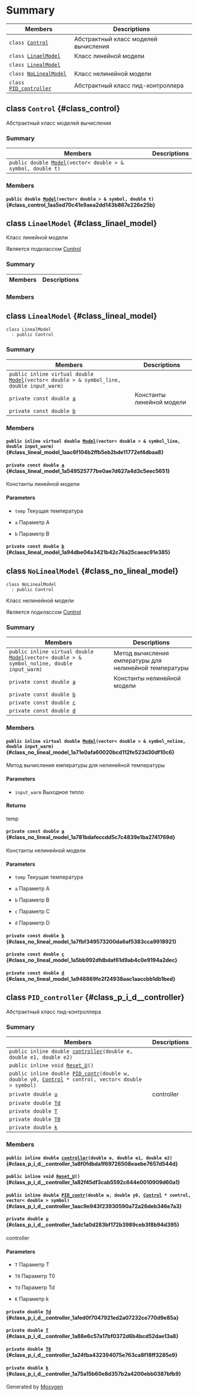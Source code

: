 # Summary

 Members                        | Descriptions                                
--------------------------------|---------------------------------------------
`class `[`Control`](#class_control) | Абстрактный класс моделей вычисления
`class `[`LinaelModel`](#class_linael_model) | Класс линейной модели
`class `[`LinealModel`](#class_lineal_model) | 
`class `[`NoLinealModel`](#class_no_lineal_model) | Класс нелинейной модели
`class `[`PID_controller`](#class_p_i_d__controller) | Абстрактный класс пид-контроллера

## class `Control` {#class_control}

Абстрактный класс моделей вычисления

### Summary

 Members                        | Descriptions                                
--------------------------------|---------------------------------------------
`public double `[`Model`](#class_control_1aa5ed70c41e9aea2dd143b867e226e25b)`(vector< double > & symbol, double t)` | 

### Members

#### `public double `[`Model`](#class_control_1aa5ed70c41e9aea2dd143b867e226e25b)`(vector< double > & symbol, double t)` {#class_control_1aa5ed70c41e9aea2dd143b867e226e25b}

## class `LinaelModel` {#class_linael_model}

Класс линейной модели

Является подклассом [Control](#class_control)

### Summary

 Members                        | Descriptions                                
--------------------------------|---------------------------------------------

### Members

## class `LinealModel` {#class_lineal_model}

```
class LinealModel
  : public Control
```

### Summary

 Members                        | Descriptions                                
--------------------------------|---------------------------------------------
`public inline virtual double `[`Model`](#class_lineal_model_1aac6f104b2ffb5eb2bde11772ef4dbaa8)`(vector< double > & symbol_line, double input_warm)` | 
`private const double `[`a`](#class_lineal_model_1a549525777be0ae7d627a4d3c5eec5651) | Константы линейной модели
`private const double `[`b`](#class_lineal_model_1a94dbe04a3421b42c76a25caeac91e385) | 

### Members

#### `public inline virtual double `[`Model`](#class_lineal_model_1aac6f104b2ffb5eb2bde11772ef4dbaa8)`(vector< double > & symbol_line, double input_warm)` {#class_lineal_model_1aac6f104b2ffb5eb2bde11772ef4dbaa8}

#### `private const double `[`a`](#class_lineal_model_1a549525777be0ae7d627a4d3c5eec5651) {#class_lineal_model_1a549525777be0ae7d627a4d3c5eec5651}

Константы линейной модели

#### Parameters
* `temp` Текущая температура 

* `a` Параметр А 

* `b` Параметр B

#### `private const double `[`b`](#class_lineal_model_1a94dbe04a3421b42c76a25caeac91e385) {#class_lineal_model_1a94dbe04a3421b42c76a25caeac91e385}

## class `NoLinealModel` {#class_no_lineal_model}

```
class NoLinealModel
  : public Control
```

Класс нелинейной модели

Является подклассом [Control](#class_control)

### Summary

 Members                        | Descriptions                                
--------------------------------|---------------------------------------------
`public inline virtual double `[`Model`](#class_no_lineal_model_1a71e0afa60020bcd112fe523d30df10c6)`(vector< double > & symbol_noline, double input_warm)` | Метод вычисления емпературы для нелинейной температуры
`private const double `[`a`](#class_no_lineal_model_1a781bdafeccdd5c7c4839e1ba2741769d) | Константы нелинейной модели
`private const double `[`b`](#class_no_lineal_model_1a7fbf349573200da6af5383cca9918921) | 
`private const double `[`c`](#class_no_lineal_model_1a5bb992dfdbdaf61d9ab4c0e9194a2dec) | 
`private const double `[`d`](#class_no_lineal_model_1a948869fe2f24938aac1aaccbb1db1bed) | 

### Members

#### `public inline virtual double `[`Model`](#class_no_lineal_model_1a71e0afa60020bcd112fe523d30df10c6)`(vector< double > & symbol_noline, double input_warm)` {#class_no_lineal_model_1a71e0afa60020bcd112fe523d30df10c6}

Метод вычисления емпературы для нелинейной температуры

#### Parameters
* `input_warm` Выходное тепло 

#### Returns
temp

#### `private const double `[`a`](#class_no_lineal_model_1a781bdafeccdd5c7c4839e1ba2741769d) {#class_no_lineal_model_1a781bdafeccdd5c7c4839e1ba2741769d}

Константы нелинейной модели

#### Parameters
* `temp` Текущая температура 

* `a` Параметр А 

* `b` Параметр B 

* `c` Параметр С 

* `d` Параметр D

#### `private const double `[`b`](#class_no_lineal_model_1a7fbf349573200da6af5383cca9918921) {#class_no_lineal_model_1a7fbf349573200da6af5383cca9918921}

#### `private const double `[`c`](#class_no_lineal_model_1a5bb992dfdbdaf61d9ab4c0e9194a2dec) {#class_no_lineal_model_1a5bb992dfdbdaf61d9ab4c0e9194a2dec}

#### `private const double `[`d`](#class_no_lineal_model_1a948869fe2f24938aac1aaccbb1db1bed) {#class_no_lineal_model_1a948869fe2f24938aac1aaccbb1db1bed}

## class `PID_controller` {#class_p_i_d__controller}

Абстрактный класс пид-контроллера

### Summary

 Members                        | Descriptions                                
--------------------------------|---------------------------------------------
`public inline double `[`controller`](#class_p_i_d__controller_1a8f0fdbda1f69726508eaebe7657d544d)`(double e, double e1, double e2)` | 
`public inline void `[`Reset_U`](#class_p_i_d__controller_1a82f45df3cab5592c644e0010909d60a1)`()` | 
`public inline double `[`PID_contr`](#class_p_i_d__controller_1aac9e943f23930590a72a26deb346e7a3)`(double w, double y0, `[`Control`](#class_control)` * control, vector< double > symbol)` | 
`private double `[`u`](#class_p_i_d__controller_1adc1a0d283bf172b3989ceb3f8b94d395) | controller
`private double `[`Td`](#class_p_i_d__controller_1afed0f7047921ed2a07232ce770d9e85a) | 
`private double `[`T`](#class_p_i_d__controller_1a88e6c57a17bf0372d6b4bcd52dae13a8) | 
`private double `[`T0`](#class_p_i_d__controller_1a24fba432394075e763ca8f18ff3285e9) | 
`private double `[`k`](#class_p_i_d__controller_1a75a15b60e8d357b2a4200ebb0387bfb9) | 

### Members

#### `public inline double `[`controller`](#class_p_i_d__controller_1a8f0fdbda1f69726508eaebe7657d544d)`(double e, double e1, double e2)` {#class_p_i_d__controller_1a8f0fdbda1f69726508eaebe7657d544d}

#### `public inline void `[`Reset_U`](#class_p_i_d__controller_1a82f45df3cab5592c644e0010909d60a1)`()` {#class_p_i_d__controller_1a82f45df3cab5592c644e0010909d60a1}

#### `public inline double `[`PID_contr`](#class_p_i_d__controller_1aac9e943f23930590a72a26deb346e7a3)`(double w, double y0, `[`Control`](#class_control)` * control, vector< double > symbol)` {#class_p_i_d__controller_1aac9e943f23930590a72a26deb346e7a3}

#### `private double `[`u`](#class_p_i_d__controller_1adc1a0d283bf172b3989ceb3f8b94d395) {#class_p_i_d__controller_1adc1a0d283bf172b3989ceb3f8b94d395}

controller

#### Parameters
* `T` Параметр Т 

* `T0` Параметр Т0 

* `Td` Параметр Td 

* `K` Параметр k

#### `private double `[`Td`](#class_p_i_d__controller_1afed0f7047921ed2a07232ce770d9e85a) {#class_p_i_d__controller_1afed0f7047921ed2a07232ce770d9e85a}

#### `private double `[`T`](#class_p_i_d__controller_1a88e6c57a17bf0372d6b4bcd52dae13a8) {#class_p_i_d__controller_1a88e6c57a17bf0372d6b4bcd52dae13a8}

#### `private double `[`T0`](#class_p_i_d__controller_1a24fba432394075e763ca8f18ff3285e9) {#class_p_i_d__controller_1a24fba432394075e763ca8f18ff3285e9}

#### `private double `[`k`](#class_p_i_d__controller_1a75a15b60e8d357b2a4200ebb0387bfb9) {#class_p_i_d__controller_1a75a15b60e8d357b2a4200ebb0387bfb9}

Generated by [Moxygen](https://sourcey.com/moxygen)